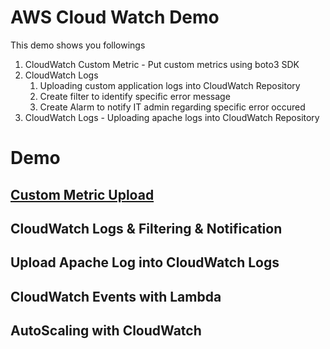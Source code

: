 # AWS Cloud Watch Demo 
This demo shows you followings 
1. CloudWatch Custom Metric - Put custom metrics using boto3 SDK
2. CloudWatch Logs
   1. Uploading custom application logs into CloudWatch Repository
   2. Create filter to identify specific error message
   3. Create Alarm to notify IT admin regarding specific error occured
3. CloudWatch Logs - Uploading apache logs into CloudWatch Repository


# Demo 
## [Custom Metric Upload](doc/CustomMetricUpload.md)
## CloudWatch Logs & Filtering & Notification
## Upload Apache Log into CloudWatch Logs
## CloudWatch Events with Lambda 
## AutoScaling with CloudWatch

